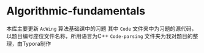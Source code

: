 # Algorithmic-fundamentals
本库主要更新 `AcWing` 算法基础课中的习题
其中 `Code` 文件夹中为习题的源代码，以题目编号座位文件名称，所用语言为C++
`Code-parsing` 文件夹为我对题目的整理，由Typora制作
